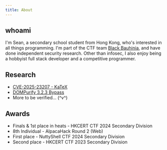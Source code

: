 ```yaml
---
title: About
---
```


## whoami
I'm Sean, a secondary school student from Hong Kong, who's interested in all things programming. I'm part of the CTF team [Black Bauhinia](https://ctftime.org/team/83678/), and have done independent security research. Other than infosec, I also enjoy being a hobbyist full stack developer and a competitive programmer.

## Research
- [CVE-2025-23207 - KaTeX](https://github.com/KaTeX/KaTeX/security/advisories/GHSA-cg87-wmx4-v546)
- [DOMPurify 3.2.3 Bypass](/posts/dompurify-323-bypass/)
- More to be verified... (^v^)

## Awards
- Finals & 1st place in heats - HKCERT CTF 2024 Secondary Division
- 8th Individual - AlpacaHack Round 2 (Web)
- First place - NuttyShell CTF 2024 Secondary Division
- Second place - HKCERT CTF 2023 Secondary Division